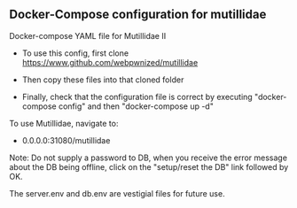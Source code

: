 ## Docker-Compose configuration for mutillidae
Docker-compose YAML file for Mutillidae II

* To use this config, first clone https://www.github.com/webpwnized/mutillidae
* Then copy these files into that cloned folder

* Finally, check that the configuration file is correct by executing "docker-compose config" and then "docker-compose up -d"

To use Mutillidae, navigate to:

* 0.0.0.0:31080/mutillidae

Note: Do not supply a password to DB, when you receive the error message about the DB being offline, click on the "setup/reset the DB" link followed by OK.  

The server.env and db.env are vestigial files for future use.
